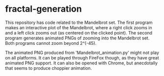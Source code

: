 # fractal-generation
This repository has code related to the Mandelbrot set. The first program makes an interactive plot of the Mandelbrot, where a right click zooms in and a left click zooms out (as centered on the clicked point). The second program generates animated PNGs of zooming into the Mandelbrot set. Both programs cannot zoom beyond 2^(-45).

The animated PNG produced from 'Mandelbrot_animation.py' might not play on all platforms. It can be played through FireFox though, as they have great animated PNG support. It can also be opened with Chrome, but anecdotally that seems to produce choppier animation.
